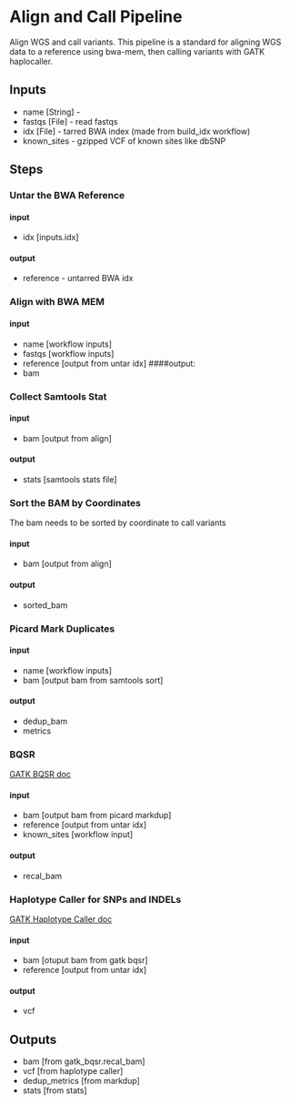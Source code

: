 # Align and Call Pipeline

Align WGS and call variants.  This pipeline is a standard for aligning WGS data to a reference using bwa-mem, then calling variants with GATK haplocaller.

## Inputs

* name [String] - 
* fastqs [File] - read fastqs
* idx [File] - tarred BWA index (made from build_idx workflow)
* known_sites - gzipped VCF of known sites like dbSNP

## Steps

### Untar the BWA Reference
#### input
* idx [inputs.idx]
#### output
* reference - untarred BWA idx

### Align with BWA MEM
#### input
* name [workflow inputs]
* fastqs [workflow inputs]
* reference [output from untar idx]
####output:
* bam

### Collect Samtools Stat
#### input
* bam [output from align]
#### output
* stats [samtools stats file]

### Sort the BAM by Coordinates
The bam needs to be sorted by coordinate to call variants
#### input
* bam [output from align]
#### output
* sorted_bam

### Picard Mark Duplicates
#### input
* name [workflow inputs]
* bam [output bam from samtools sort]
#### output
* dedup_bam
* metrics

### BQSR
[GATK BQSR doc](https://gatk.broadinstitute.org/hc/en-us/articles/360035890531-Base-Quality-Score-Recalibration-BQSR-)
#### input
* bam [output bam from picard markdup]
* reference [output from untar idx]
* known_sites [workflow input]
#### output
* recal_bam
 
### Haplotype Caller for SNPs and INDELs
[GATK Haplotype Caller doc](https://gatk.broadinstitute.org/hc/en-us/articles/360037225632-HaplotypeCaller)
#### input
* bam [otuput bam from gatk bqsr]
* reference [output from untar idx]
#### output
* vcf

## Outputs
* bam [from gatk_bqsr.recal_bam]
* vcf [from haplotype caller]
* dedup_metrics [from markdup]
* stats [from stats]
